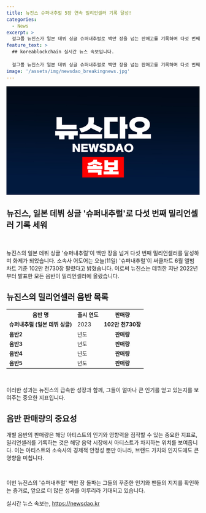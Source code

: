 ```yaml
---
title: 뉴진스 슈퍼내추럴 5장 연속 밀리언셀러 기록 달성!
categories:
  - News
excerpt: >
  걸그룹 뉴진스가 일본 데뷔 싱글 슈퍼내추럴로 백만 장을 넘는 판매고를 기록하며 다섯 번째 밀리언셀러를 달성했다. 소속사 어도어는 슈퍼내추럴이 써클차트 6월 앨범 차트 기준 102만 천730장을 판매하여 이 기록을 세웠다고 밝혔다. 뉴진스는 데뷔 이후 발표한 다섯 장의 음반이 모두 밀리언셀러에 오르며 놀라운 성과를 이루었다.
feature_text: >
  ## koreablockchain 실시간 뉴스 속보입니다.

  걸그룹 뉴진스가 일본 데뷔 싱글 슈퍼내추럴로 백만 장을 넘는 판매고를 기록하며 다섯 번째 밀리언셀러를 달성했다. 소속사 어도어는 슈퍼내추럴이 써클차트 6월 앨범 차트 기준 102만 천730장을 판매하여 이 기록을 세웠다고 밝혔다. 뉴진스는 데뷔 이후 발표한 다섯 장의 음반이 모두 밀리언셀러에 오르며 놀라운 성과를 이루었다.
image: '/assets/img/newsdao_breakingnews.jpg'
---
```


<p><img src="/assets/img/newsdao_breakingnews.jpg" alt="koreablockchain 속보" /></p>

<h2>뉴진스, 일본 데뷔 싱글 '슈퍼내추럴'로 다섯 번째 밀리언셀러 기록 세워</h2>

<p data-ke-size="size16">&nbsp;</p>

<p>뉴진스의 일본 데뷔 싱글 '슈퍼내추럴'이 백만 장을 넘겨 다섯 번째 밀리언셀러를 달성하며 화제가 되었습니다. 소속사 어도어는 오늘(11일) '슈퍼내추럴'이 써클차트 6월 앨범 차트 기준 102만 천730장 팔렸다고 밝혔습니다. 이로써 뉴진스는 데뷔한 지난 2022년부터 발표한 모든 음반이 밀리언셀러에 올랐습니다.</p>

<h2 data-ke-size="size26">뉴진스의 밀리언셀러 음반 목록</h2>

<table>
    <tr>
        <th>음반 명</th>
        <th>출시 연도</th>
        <th>판매량</th>
    </tr>
    <tr>
        <td><b>슈퍼내추럴 (일본 데뷔 싱글)</b></td>
        <td>2023</td>
        <td style="text-align: center; height: 17px;"><b>102만 천730장</b></td>
    </tr>
    <tr>
        <td><b>음반2</b></td>
        <td>년도</td>
        <td style="text-align: center; height: 17px;"><b>판매량</b></td>
    </tr>
    <tr>
        <td><b>음반3</b></td>
        <td>년도</td>
        <td style="text-align: center; height: 17px;"><b>판매량</b></td>
    </tr>
    <tr>
        <td><b>음반4</b></td>
        <td>년도</td>
        <td style="text-align: center; height: 17px;"><b>판매량</b></td>
    </tr>
    <tr>
        <td><b>음반5</b></td>
        <td>년도</td>
        <td style="text-align: center; height: 17px;"><b>판매량</b></td>
    </tr>
</table>

<p data-ke-size="size16">&nbsp;</p>

<p>이러한 성과는 뉴진스의 급속한 성장과 함께, 그들이 얼마나 큰 인기를 얻고 있는지를 보여주는 중요한 지표입니다.</p>

<h2 data-ke-size="size26">음반 판매량의 중요성</h2>

<p>개별 음반의 판매량은 해당 아티스트의 인기와 영향력을 짐작할 수 있는 중요한 지표로, 밀리언셀러를 기록하는 것은 해당 음악 시장에서 아티스트가 차지하는 위치를 보여줍니다. 이는 아티스트와 소속사의 경제적 안정성 뿐만 아니라, 브랜드 가치와 인지도에도 큰 영향을 미칩니다.</p>

<p data-ke-size="size16">&nbsp;</p>

<p>이번 뉴진스의 '슈퍼내추럴' 백만 장 돌파는 그들의 꾸준한 인기와 팬들의 지지를 확인하는 증거로, 앞으로 더 많은 성과를 이루리라 기대되고 있습니다.</p>
실시간 뉴스 속보는, <a href="https://newsdao.kr" rel="dofollow">https://newsdao.kr</a>


